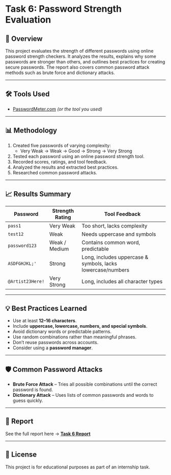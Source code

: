 # Task 6: Password Strength Evaluation

## 📌 Overview
This project evaluates the strength of different passwords using online password strength checkers. It analyzes the results, explains why some passwords are stronger than others, and outlines best practices for creating secure passwords. The report also covers common password attack methods such as brute force and dictionary attacks.

---

## 🛠 Tools Used
- [PasswordMeter.com](https://passwordmeter.com) *(or the tool you used)*


---


## 📊 Methodology
1. Created five passwords of varying complexity:
   - Very Weak → Weak → Good → Strong → Very Strong
2. Tested each password using an online password strength tool.
3. Recorded scores, ratings, and tool feedback.
4. Analyzed the results and extracted best practices.
5. Researched common password attacks.

---

## 📈 Results Summary

| Password         | Strength Rating | Tool Feedback |
|------------------|----------------|---------------|
| `pass1`          | Very Weak       | Too short, lacks complexity |
| `test12`         | Weak            | Needs uppercase and symbols |
| `password123`    | Weak / Medium   | Contains common word, predictable |
| `ASDFGHJKL;'`    | Strong          | Long, includes uppercase & symbols, lacks lowercase/numbers |
| `@Artist23Here!` | Very Strong     | Long, includes all character types |

---

## 💡 Best Practices Learned
- Use at least **12–16 characters**.
- Include **uppercase, lowercase, numbers, and special symbols**.
- Avoid dictionary words or predictable patterns.
- Use random combinations rather than meaningful phrases.
- Don’t reuse passwords across accounts.
- Consider using a **password manager**.

---

## 🛡 Common Password Attacks
- **Brute Force Attack** – Tries all possible combinations until the correct password is found.
- **Dictionary Attack** – Uses lists of common passwords and words to guess quickly.

---

## 📄 Report
See the full report here → **[Task 6 Report](./task6_password_strength_report.docx)**

---

## 📜 License
This project is for educational purposes as part of an internship task.
